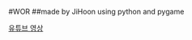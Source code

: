 #WOR
##made by JiHoon using python and pygame



[유튜브 영상](https://www.youtube.com/watch?v=X0M0elhdonU)
